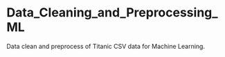 # Data_Cleaning_and_Preprocessing_ML
 Data clean and preprocess of Titanic CSV data for Machine Learning.
